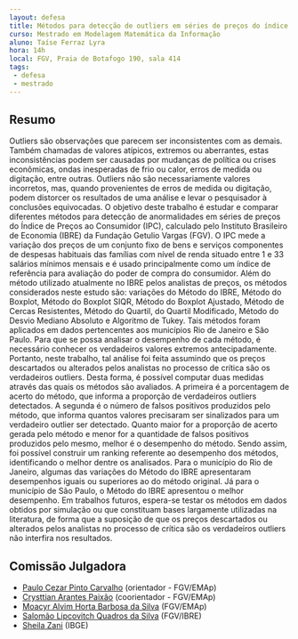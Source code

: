 ```yaml
---
layout: defesa
title: Métodos para detecção de outliers em séries de preços do índice de preços ao consumidor
curso: Mestrado em Modelagem Matemática da Informação
aluno: Taíse Ferraz Lyra
hora: 14h
local: FGV, Praia de Botafogo 190, sala 414
tags:
 - defesa
 - mestrado
---
```


## Resumo

Outliers são observações que parecem ser inconsistentes com as
demais. Também chamadas de valores atípicos, extremos ou aberrantes,
estas inconsistências podem ser causadas por mudanças de política ou
crises econômicas, ondas inesperadas de frio ou calor, erros de medida
ou digitação, entre outras. Outliers não são necessariamente valores
incorretos, mas, quando provenientes de erros de medida ou digitação,
podem distorcer os resultados de uma análise e levar o pesquisador à
conclusões equivocadas. O objetivo deste trabalho é estudar e comparar
diferentes métodos para detecção de anormalidades em séries de preços
do Índice de Preços ao Consumidor (IPC), calculado pelo Instituto
Brasileiro de Economia (IBRE) da Fundação Getulio Vargas (FGV).  O IPC
mede a variação dos preços de um conjunto fixo de bens e serviços
componentes de despesas habituais das famílias com nível de renda
situado entre 1 e 33 salários mínimos mensais e é usado principalmente
como um índice de referência para avaliação do poder de compra do
consumidor.  Além do método utilizado atualmente no IBRE pelos
analistas de preços, os métodos considerados neste estudo são:
variações do Método do IBRE, Método do Boxplot, Método do Boxplot
SIQR, Método do Boxplot Ajustado, Método de Cercas Resistentes, Método
do Quartil, do Quartil Modificado, Método do Desvio Mediano Absoluto e
Algoritmo de Tukey. Tais métodos foram aplicados em dados pertencentes
aos municípios Rio de Janeiro e São Paulo. Para que se possa analisar
o desempenho de cada método, é necessário conhecer os verdadeiros
valores extremos antecipadamente. Portanto, neste trabalho, tal
análise foi feita assumindo que os preços descartados ou alterados
pelos analistas no processo de crítica são os verdadeiros
outliers. Desta forma, é possível computar duas medidas através das
quais os métodos são avaliados. A primeira é a porcentagem de acerto
do método, que informa a proporção de verdadeiros outliers detectados.
A segunda é o número de falsos positivos produzidos pelo método, que
informa quantos valores precisaram ser sinalizados para um verdadeiro
outlier ser detectado. Quanto maior for a proporção de acerto gerada
pelo método e menor for a quantidade de falsos positivos produzidos
pelo mesmo, melhor é o desempenho do método. Sendo assim, foi possível
construir um ranking referente ao desempenho dos métodos,
identificando o melhor dentre os analisados. Para o município do Rio
de Janeiro, algumas das variações do Método do IBRE apresentaram
desempenhos iguais ou superiores ao do método original. Já para o
município de São Paulo, o Método do IBRE apresentou o melhor
desempenho. Em trabalhos futuros, espera-se testar os métodos em dados
obtidos por simulação ou que constituam bases largamente utilizadas na
literatura, de forma que a suposição de que os preços descartados ou
alterados pelos analistas no processo de crítica são os verdadeiros
outliers não interfira nos resultados.

## Comissão Julgadora

 - [Paulo Cezar Pinto Carvalho](/people/paulo.carvalho.html) (orientador - FGV/EMAp)
 - [Crysttian Arantes Paixão](http://lattes.cnpq.br/6914542088971040) (coorientador - FGV/EMAp)
 - [Moacyr Alvim Horta Barbosa da Silva](/people/moacyr.silva.html) (FGV/EMAp)
 - [Salomão Lipcovitch Quadros da Silva](http://lattes.cnpq.br/7334677291253014) (FGV/IBRE)
 - [Sheila Zani](http://lattes.cnpq.br/6925058261277435) (IBGE)
